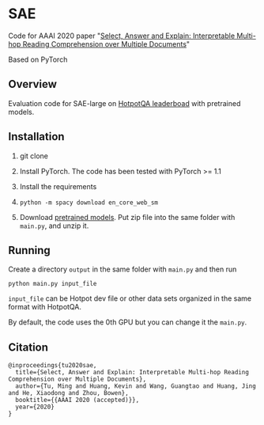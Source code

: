 # SAE
Code for AAAI 2020 paper "[Select, Answer and Explain: Interpretable Multi-hop Reading Comprehension over Multiple Documents](https://arxiv.org/abs/1911.00484)"

Based on PyTorch

## Overview
Evaluation code for SAE-large on [HotpotQA leaderboad](https://hotpotqa.github.io/) with pretrained models. 

## Installation
1. git clone

2. Install PyTorch. The code has been tested with PyTorch >= 1.1

2. Install the requirements

3. `python -m spacy download en_core_web_sm`

4. Download [pretrained models](https://drive.google.com/open?id=1Eqgi0SYB9XRHkuMyjFpeYI_MWZ7GCNTt). Put zip file into the same folder with `main.py`, and unzip it.

## Running
Create a directory `output` in the same folder with `main.py` and then run

```
python main.py input_file
```

`input_file` can be Hotpot dev file or other data sets organized in the same format with HotpotQA.

By default, the code uses the 0th GPU but you can change it the `main.py`.

## Citation
```
@inproceedings{tu2020sae,
  title={Select, Answer and Explain: Interpretable Multi-hop Reading Comprehension over Multiple Documents},
  author={Tu, Ming and Huang, Kevin and Wang, Guangtao and Huang, Jing and He, Xiaodong and Zhou, Bowen},
  booktitle={{AAAI 2020 (accepted)}},
  year={2020}
}
```

